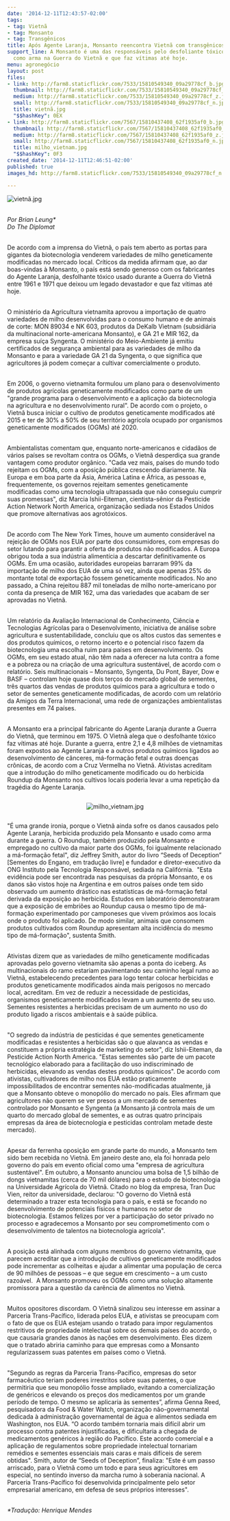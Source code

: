 ```yaml
---
date: '2014-12-11T12:43:57-02:00'
tags:
- tag: Vietnã
- tag: Monsanto
- tag: Transgênicos
title: Após Agente Laranja, Monsanto reencontra Vietnã com transgênicos
support_line: A Monsanto é uma das responsáveis pelo desfoliante tóxico utilizado
  como arma na Guerra do Vietnã e que faz vítimas até hoje.
menu: agronegócio
layout: post
files:
- link: http://farm8.staticflickr.com/7533/15810549340_09a29778cf_b.jpg
  thumbnail: http://farm8.staticflickr.com/7533/15810549340_09a29778cf_t.jpg
  medium: http://farm8.staticflickr.com/7533/15810549340_09a29778cf_z.jpg
  small: http://farm8.staticflickr.com/7533/15810549340_09a29778cf_n.jpg
  title: vietnã.jpg
  "$$hashKey": 0EX
- link: http://farm8.staticflickr.com/7567/15810437408_62f1935af0_b.jpg
  thumbnail: http://farm8.staticflickr.com/7567/15810437408_62f1935af0_t.jpg
  medium: http://farm8.staticflickr.com/7567/15810437408_62f1935af0_z.jpg
  small: http://farm8.staticflickr.com/7567/15810437408_62f1935af0_n.jpg
  title: milho_vietnam.jpg
  "$$hashKey": 0F3
created_date: '2014-12-11T12:46:51-02:00'
published: true
images_hd: http://farm8.staticflickr.com/7533/15810549340_09a29778cf_n.jpg

---
```

<p><img alt="vietnã.jpg" src="http://farm8.staticflickr.com/7533/15810549340_09a29778cf_b.jpg" /><br />
&nbsp;</p>

<p><em>Por Brian Leung*<br />
Do The Diplomat</em></p>

<div><br />
De acordo com a imprensa do Vietn&atilde;, o pa&iacute;s tem aberto as portas para gigantes da biotecnologia venderem variedades de milho geneticamente modificadas no mercado local. Cr&iacute;ticos da medida afirmam que, ao dar boas-vindas &agrave; Monsanto, o pa&iacute;s est&aacute; sendo generoso com os fabricantes do Agente Laranja, desfolhante t&oacute;xico usado durante a Guerra do Vietn&atilde; entre 1961 e 1971 que deixou um legado devastador e que faz v&iacute;timas at&eacute; hoje.</div>

<p><br />
O minist&eacute;rio da Agricultura vietnamita aprovou a importa&ccedil;&atilde;o de quatro variedades de milho desenvolvidas para o consumo humano e de animais de corte: MON 89034 e NK 603, produtos da DeKalb Vietnam (subsidi&aacute;ria da multinacional norte-americana Monsanto), e GA 21 e MIR 162, da empresa su&iacute;&ccedil;a Syngenta. O minist&eacute;rio do Meio-Ambiente j&aacute; emitiu certificados de seguran&ccedil;a ambiental para as variedades de milho da Monsanto e para a variedade GA 21 da Syngenta, o que significa que agricultores j&aacute; podem come&ccedil;ar a cultivar comercialmente o produto.&nbsp;</p>

<p><br />
Em 2006, o governo vietnamita formulou um plano para o desenvolvimento de produtos agr&iacute;colas geneticamente modificados como parte de um &quot;grande programa para o desenvolvimento e a aplica&ccedil;&atilde;o da biotecnologia na agricultura e no desenvolvimento rural&quot;. De acordo com o projeto, o Vietn&atilde; busca iniciar o cultivo de produtos geneticamente modificados at&eacute; 2015 e ter de 30% a 50% de seu territ&oacute;rio agr&iacute;cola ocupado por organismos geneticamente modificados (OGMs) at&eacute; 2020.&nbsp;</p>

<p><br />
Ambientalistas comentam que, enquanto norte-americanos e cidad&atilde;os de v&aacute;rios pa&iacute;ses se revoltam contra os OGMs, o Vietn&atilde; desperdi&ccedil;a sua grande vantagem como produtor org&acirc;nico. &quot;Cada vez mais, pa&iacute;ses do mundo todo rejeitam os OGMs, com a oposi&ccedil;&atilde;o p&uacute;blica crescendo diariamente. Na Europa e em boa parte da &Aacute;sia, Am&eacute;rica Latina e &Aacute;frica, as pessoas e, frequentemente, os governos rejeitam sementes geneticamente modificadas como uma tecnologia ultrapassada que n&atilde;o conseguiu cumprir suas promessas&quot;, diz Marcia Ishii-Eiteman, cientista-s&ecirc;nior da Pesticide Action Network North America, organiza&ccedil;&atilde;o sediada nos Estados Unidos que promove alternativas aos agrot&oacute;xicos.</p>

<p><br />
De acordo com The New York Times, houve um aumento consider&aacute;vel na rejei&ccedil;&atilde;o de OGMs nos EUA por parte dos consumidores, com empresas do setor lutando para garantir a oferta de produtos n&atilde;o modificados. A Europa obrigou toda a sua ind&uacute;stria aliment&iacute;cia a descartar definitivamente os OGMs. Em uma ocasi&atilde;o, autoridades europeias barraram 99% da importa&ccedil;&atilde;o de milho dos EUA de uma s&oacute; vez, ainda que apenas 25% do montante total de exporta&ccedil;&atilde;o fossem geneticamente modificados. No ano passado, a China rejeitou 887 mil toneladas de milho norte-americano por conta da presen&ccedil;a de MIR 162, uma das variedades que acabam de ser aprovadas no Vietn&atilde;.</p>

<p><br />
Um relat&oacute;rio da Avalia&ccedil;&atilde;o Internacional de Conhecimento, Ci&ecirc;ncia e Tecnologias Agr&iacute;colas para o Desenvolvimento, iniciativa de an&aacute;lise sobre agricultura e sustentabilidade, concluiu que os altos custos das sementes e dos produtos qu&iacute;micos, o retorno incerto e o potencial risco fazem da biotecnologia uma escolha ruim para pa&iacute;ses em desenvolvimento. Os OGMs, em seu estado atual, n&atilde;o t&ecirc;m nada a oferecer na luta contra a fome e a pobreza ou na cria&ccedil;&atilde;o de uma agricultura sustent&aacute;vel, de acordo com o relat&oacute;rio. Seis multinacionais &ndash; Monsanto, Syngenta, Du Pont, Bayer, Dow e BASF &ndash; controlam hoje quase dois ter&ccedil;os do mercado global de sementes, tr&ecirc;s quartos das vendas de produtos qu&iacute;micos para a agricultura e todo o setor de sementes geneticamente modificadas, de acordo com um relat&oacute;rio da Amigos da Terra Internacional, uma rede de organiza&ccedil;&otilde;es ambientalistas presentes em 74 pa&iacute;ses.</p>

<p><br />
A Monsanto era a principal fabricante do Agente Laranja durante a Guerra do Vietn&atilde;, que terminou em 1975. O Vietn&atilde; alega que o desfolhante t&oacute;xico faz v&iacute;timas at&eacute; hoje. Durante a guerra, entre 2,1 e 4,8 milh&otilde;es de vietnamitas foram expostos ao Agente Laranja e a outros produtos qu&iacute;micos ligados ao desenvolvimento de c&acirc;nceres, m&aacute;-forma&ccedil;&atilde;o fetal e outras doen&ccedil;as cr&ocirc;nicas, de acordo com a Cruz Vermelha no Vietn&atilde;. Ativistas acreditam que a introdu&ccedil;&atilde;o do milho geneticamente modificado ou do herbicida Roundup da Monsanto nos cultivos locais poderia levar a uma repeti&ccedil;&atilde;o da trag&eacute;dia do Agente Laranja.</p>

<div style="text-align:center">
<figure class="image" style="display:inline-block"><img alt="milho_vietnam.jpg" src="http://farm8.staticflickr.com/7567/15810437408_62f1935af0_b.jpg" />
<figcaption></figcaption>
</figure>
</div>

<p>&quot;&Eacute; uma grande ironia, porque o Vietn&atilde; ainda sofre os danos causados pelo Agente Laranja, herbicida produzido pela Monsanto e usado como arma durante a guerra. O Roundup, tamb&eacute;m produzido pela Monsanto e empregado no cultivo da maior parte dos OGMs, foi igualmente relacionado a m&aacute;-forma&ccedil;&atilde;o fetal&quot;, diz Jeffrey Smith, autor do livro &ldquo;Seeds of Deception&rdquo; [Sementes do Engano, em tradu&ccedil;&atilde;o livre] e fundador e diretor-executivo da ONG Instituto pela Tecnologia Respons&aacute;vel, sediada na Calif&oacute;rnia. &nbsp;&quot;Esta evid&ecirc;ncia pode ser encontrada nas pesquisas da pr&oacute;pria Monsanto, e os danos s&atilde;o vistos hoje na Argentina e em outros pa&iacute;ses onde tem sido observado um aumento dr&aacute;stico nas estat&iacute;sticas de m&aacute;-forma&ccedil;&atilde;o fetal derivada da exposi&ccedil;&atilde;o ao herbicida. Estudos em laborat&oacute;rio demonstraram que a exposi&ccedil;&atilde;o de embri&otilde;es ao Roundup causa o mesmo tipo de m&aacute;-forma&ccedil;&atilde;o experimentado por camponeses que vivem pr&oacute;ximos aos locais onde o produto foi aplicado. De modo similar, animais que consomem produtos cultivados com Roundup apresentam alta incid&ecirc;ncia do mesmo tipo de m&aacute;-forma&ccedil;&atilde;o&quot;, sustenta Smith.</p>

<p><br />
Ativistas dizem que as variedades de milho geneticamente modificadas aprovadas pelo governo vietnamita s&atilde;o apenas a ponta do iceberg. As multinacionais do ramo estariam pavimentando seu caminho legal rumo ao Vietn&atilde;, estabelecendo precedentes para logo tentar colocar herbicidas e produtos geneticamente modificados ainda mais perigosos no mercado local, acreditam. Em vez de reduzir a necessidade de pesticidas, organismos geneticamente modificados levam a um aumento de seu uso. Sementes resistentes a herbicidas precisam de um aumento no uso do produto ligado a riscos ambientais e &agrave; sa&uacute;de p&uacute;blica.</p>

<p><br />
&quot;O segredo da ind&uacute;stria de pesticidas &eacute; que sementes geneticamente modificadas e resistentes a herbicidas s&atilde;o o que alavanca as vendas e constituem a pr&oacute;pria estrat&eacute;gia de marketing do setor&quot;, diz Ishii-Eiteman, da Pesticide Action North America. &quot;Estas sementes s&atilde;o parte de um pacote tecnol&oacute;gico elaborado para a facilita&ccedil;&atilde;o do uso indiscriminado de herbicidas, elevando as vendas destes produtos qu&iacute;micos&quot;. De acordo com ativistas, cultivadores de milho nos EUA est&atilde;o praticamente impossibilitados de encontrar sementes n&atilde;o-modificadas atualmente, j&aacute; que a Monsanto obteve o monop&oacute;lio do mercado no pa&iacute;s. Eles afirmam que agricultores n&atilde;o querem se ver presos a um mercado de sementes controlado por Monsanto e Syngenta (a Monsanto j&aacute; controla mais de um quarto do mercado global de sementes, e as outras quatro principais empresas da &aacute;rea de biotecnologia e pesticidas controlam metade deste mercado).</p>

<p><br />
Apesar da ferrenha oposi&ccedil;&atilde;o em grande parte do mundo, a Monsanto tem sido bem recebida no Vietn&atilde;. Em janeiro deste ano, ela foi honrada pelo governo do pa&iacute;s em evento oficial como uma &quot;empresa de agricultura sustent&aacute;vel&quot;. Em outubro, a Monsanto anunciou uma bolsa de 1,5 bilh&atilde;o de dongs vietnamitas (cerca de 70 mil d&oacute;lares) para o estudo de biotecnologia na Universidade Agr&iacute;cola do Vietn&atilde;. Citado no blog da empresa, Tran Duc Vien, reitor da universidade, declarou: &quot;O governo do Vietn&atilde; est&aacute; determinado a trazer esta tecnologia para o pa&iacute;s, e est&aacute; se focando no desenvolvimento de potenciais f&iacute;sicos e humanos no setor de biotecnologia. Estamos felizes por ver a participa&ccedil;&atilde;o do setor privado no processo e agradecemos a Monsanto por seu comprometimento com o desenvolvimento de talentos na biotecnologia agr&iacute;cola&quot;.</p>

<p><br />
A posi&ccedil;&atilde;o est&aacute; alinhada com alguns membros do governo vietnamita, que parecem acreditar que a introdu&ccedil;&atilde;o de cultivos geneticamente modificados pode incrementar as colheitas e ajudar a alimentar uma popula&ccedil;&atilde;o de cerca de 90 milh&otilde;es de pessoas &ndash; e que segue em crescimento &ndash; a um custo razo&aacute;vel. &nbsp;A Monsanto promoveu os OGMs como uma solu&ccedil;&atilde;o altamente promissora para a quest&atilde;o da car&ecirc;ncia de alimentos no Vietn&atilde;.</p>

<p><br />
Muitos opositores discordam. O Vietn&atilde; sinalizou seu interesse em assinar a Parceria Trans-Pac&iacute;fico, liderada pelos EUA, e ativistas se preocupam com o fato de que os EUA estejam usando o tratado para impor regulamentos restritivos de propriedade intelectual sobre os demais pa&iacute;ses do acordo, o que causaria grandes danos &agrave;s na&ccedil;&otilde;es em desenvolvimento. Eles dizem que o tratado abriria caminho para que empresas como a Monsanto regularizassem suas patentes em pa&iacute;ses como o Vietn&atilde;.</p>

<p><br />
&quot;Segundo as regras da Parceria Trans-Pac&iacute;fico, empresas do setor farmac&ecirc;utico teriam poderes irrestritos sobre suas patentes, o que permitiria que seu monop&oacute;lio fosse ampliado, evitando a comercializa&ccedil;&atilde;o de gen&eacute;ricos e elevando os pre&ccedil;os dos medicamentos por um grande per&iacute;odo de tempo. O mesmo se aplicaria &agrave;s sementes&rdquo;, afirma Genna Reed, pesquisadora da Food &amp; Water Watch, organiza&ccedil;&atilde;o n&atilde;o-governamental dedicada &agrave; administra&ccedil;&atilde;o governamental de &aacute;gua e alimentos sediada em Washington, nos EUA. &ldquo;O acordo tamb&eacute;m tornaria mais dif&iacute;cil abrir um processo contra patentes injustificadas, e dificultaria a chegada de medicamentos gen&eacute;ricos &agrave; regi&atilde;o do Pac&iacute;fico. Este acordo comercial e a aplica&ccedil;&atilde;o de regulamentos sobre propriedade intelectual tornariam rem&eacute;dios e sementes essenciais mais caras e mais dif&iacute;ceis de serem obtidas&quot;. Smith, autor de &ldquo;Seeds of Deception&rdquo;, finaliza: &quot;Este &eacute; um passo arriscado, para o Vietn&atilde; como um todo e para seus agricultores em especial, no sentindo inverso da marcha rumo &agrave; soberania nacional. A Parceria Trans-Pac&iacute;fico foi desenvolvida principalmente pelo setor empresarial americano, em defesa de seus pr&oacute;prios interesses&quot;.</p>

<p><br />
<em>*Tradu&ccedil;&atilde;o: Henrique Mendes</em></p>
